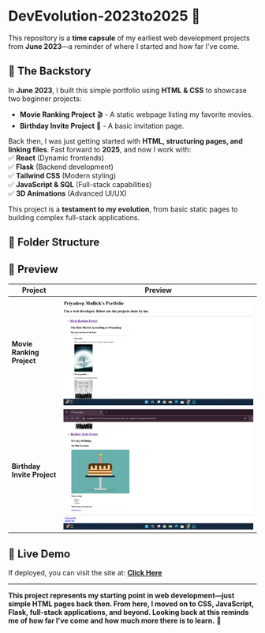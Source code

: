 # DevEvolution-2023to2025 🚀

This repository is a **time capsule** of my earliest web development projects from **June 2023**—a reminder of where I started and how far I've come.

## 📖 The Backstory
In **June 2023**, I built this simple portfolio using **HTML & CSS** to showcase two beginner projects:
- **Movie Ranking Project** 🎬 - A static webpage listing my favorite movies.
- **Birthday Invite Project** 🎉 - A basic invitation page.

Back then, I was just getting started with **HTML, structuring pages, and linking files**. Fast forward to **2025**, and now I work with:  
✅ **React** (Dynamic frontends)  
✅ **Flask** (Backend development)  
✅ **Tailwind CSS** (Modern styling)  
✅ **JavaScript & SQL** (Full-stack capabilities)  
✅ **3D Animations** (Advanced UI/UX)

This project is a **testament to my evolution**, from basic static pages to building complex full-stack applications.



## 📂 Folder Structure  

## 🌟 Preview
| Project | Preview                                                           |
|---------|-------------------------------------------------------------------|
| **Movie Ranking Project** | ![Movie Ranking Screenshot](./ssc1.png)   |
| **Birthday Invite Project** | ![Birthday Invite Screenshot](./ssc2.png) |

## 🔗 Live Demo
If deployed, you can visit the site at: **[Click Here](https://deep-priyo.github.io/DevEvolution-2023to2025/)**



---  

**This project represents my starting point in web development—just simple HTML pages back then. From here, I moved on to CSS, JavaScript, Flask, full-stack applications, and beyond. Looking back at this reminds me of how far I've come and how much more there is to learn.** 🚀  
